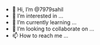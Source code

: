 - 👋 Hi, I’m @7979sahil
- 👀 I’m interested in ...
- 🌱 I’m currently learning ...
- 💞️ I’m looking to collaborate on ...
- 📫 How to reach me ...

<!---
7979sahil/7979sahil is a ✨ special ✨ repository because its `README.md` (this file) appears on your GitHub profile.
You can click the Preview link to take a look at your changes.
--->
